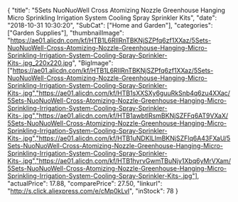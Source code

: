 {
	"title": "5Sets NuoNuoWell Cross Atomizing Nozzle Greenhouse Hanging Micro Sprinkling Irrigation System Cooling Spray Sprinkler Kits",
	"date": "2018-10-31 10:30:20",
	"SubCat": ["Home and Garden"],
	"categories": ["Garden Supplies"],
	"thumbnailImage": "https://ae01.alicdn.com/kf/HTB1L6RIlRnTBKNjSZPfq6zf1XXaz/5Sets-NuoNuoWell-Cross-Atomizing-Nozzle-Greenhouse-Hanging-Micro-Sprinkling-Irrigation-System-Cooling-Spray-Sprinkler-Kits-.jpg_220x220.jpg",
	"BigImage": ["https://ae01.alicdn.com/kf/HTB1L6RIlRnTBKNjSZPfq6zf1XXaz/5Sets-NuoNuoWell-Cross-Atomizing-Nozzle-Greenhouse-Hanging-Micro-Sprinkling-Irrigation-System-Cooling-Spray-Sprinkler-Kits-.jpg","https://ae01.alicdn.com/kf/HTB1sXXSXy6guuRkSnb4q6zu4XXac/5Sets-NuoNuoWell-Cross-Atomizing-Nozzle-Greenhouse-Hanging-Micro-Sprinkling-Irrigation-System-Cooling-Spray-Sprinkler-Kits-.jpg","https://ae01.alicdn.com/kf/HTB1awbtlRsmBKNjSZFFq6AT9VXaX/5Sets-NuoNuoWell-Cross-Atomizing-Nozzle-Greenhouse-Hanging-Micro-Sprinkling-Irrigation-System-Cooling-Spray-Sprinkler-Kits-.jpg","https://ae01.alicdn.com/kf/HTB1uNDKlLImBKNjSZFlq6A43FXaU/5Sets-NuoNuoWell-Cross-Atomizing-Nozzle-Greenhouse-Hanging-Micro-Sprinkling-Irrigation-System-Cooling-Spray-Sprinkler-Kits-.jpg","https://ae01.alicdn.com/kf/HTB1hyrvGwmTBuNjy1Xbq6yMrVXam/5Sets-NuoNuoWell-Cross-Atomizing-Nozzle-Greenhouse-Hanging-Micro-Sprinkling-Irrigation-System-Cooling-Spray-Sprinkler-Kits-.jpg"],
	"actualPrice": 17.88,
	"comparePrice": 27.50,
	"linkurl": "http://s.click.aliexpress.com/e/cMp0kLvI",
	"inStock": 78
}

